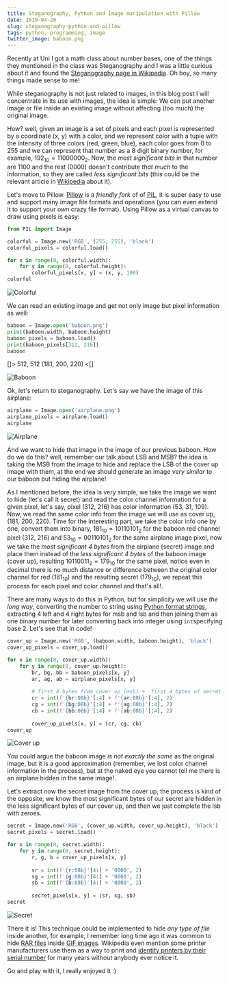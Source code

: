 ```yaml
---
title: Steganography, Python and Image manipulation with Pillow
date: 2019-04-20
slug: steganography-python-and-pillow
tags: python, programming, image
twitter_image: baboon.png
---
```


Recently at Uni I got a math class about number bases, one of the things they mentioned in the class was Steganography and I was a little curious about it and found the [Steganography page in Wikipedia](https://en.wikipedia.org/wiki/Steganography). Oh boy, so many things made sense to me!

While steganography is not just related to images, in this blog post I will concentrate in its use with images, the idea is simple: We can put another image or file inside an existing image without affecting (too much) the original image. 

How? well, given an image is a set of pixels and each pixel is represented by a coordinate (x, y) with a color, and we represent color with a tuple with the intensity of three colors (red, green, blue), each color goes from 0 to 255 and we can represent that number as a 8 digit binary number, for example, $192_{10} = 1100 0000_{2}$. Now, the _most significant bits_ in that number are $1100$ and the rest ($0000$) doesn't contribute _that much_ to the information, so they are called _less significant bits_ (this could be the relevant article in [Wikipedia](https://en.wikipedia.org/wiki/Bit_numbering) about it).

Let's move to Pillow. [Pillow](https://pillow.readthedocs.io/en/stable/) is a _friendly fork_ of of [PIL](https://en.wikipedia.org/wiki/Python_Imaging_Library), it is super easy to use and support many image file formats and operations (you can even extend it to support your _own_ crazy file format). Using Pillow as a virtual canvas to draw using pixels is easy:

```python
from PIL import Image

colorful = Image.new('RGB', (255, 255), 'black')
colorful_pixels = colorful.load()

for x in range(0, colorful.width):
    for y in range(0, colorful.height):
        colorful_pixels[x, y] = (x, y, 100)
colorful
```

![Colorful]({attach}/images/colorful.png)

We can read an existing image and get not only image but pixel information as well:

```python
baboon = Image.open('baboon.png')
print(baboon.width, baboon.height)
baboon_pixels = baboon.load()
print(baboon_pixels[312, 216])
baboon
```
[]>
512, 512
(181, 200, 220)
<[]

![Baboon]({attach}/images/baboon.png)

Ok, let's return to steganography. Let's say we have the image of this airplane:

```python
airplane = Image.open('airplane.png')
airplane_pixels = airplane.load()
airplane
```

![Airplane]({attach}/images/airplane.png)

And we want to hide that image in the image of our previous baboon. How do we do this? well, remember our talk about LSB and MSB? the idea is taking the MSB from the image to hide and replace the LSB of the cover up image with them, at the end we should generate an image _very similar_ to our baboon but hiding the airplane!

As I mentioned before, the idea is very simple, we take the image we want to hide (let's call it secret) and read the color channel information for a given pixel, let's say, pixel (312, 216) has color information (53, 31, 109). Now, we read the same color info from the image we will use as cover up, (181, 200, 220). Time for the interesting part, we take the color info one by one, convert them into binary, $181_{10} = 1011 0101_2$ for the baboon red channel pixel (312, 216) and $53_{10} = 0011 0101_2$ for the same airplane image pixel, now we take the _most significant 4 bytes_ from the airplane (secret) image and place them instead of the _less significant 4 bytes_ of the baboon image (cover up), resulting $1011 0011_2 = 179_{10}$ for the same pixel, notice even in decimal there is no much distance or difference between the original color channel for red ($181_{10}$) and the resulting secret ($179_{10}$), we repeat this process for each pixel and color channel and that's all!.

There are many ways to do this in Python, but for simplicity we will use _the long way_, converting the number to string using [Python format strings](https://pyformat.info/), extracting 4 left and 4 right bytes for msb and lsb and then joining them as one binary number for later converting back into integer using `int`specifying base 2. Let's see that in code!

```python
cover_up = Image.new('RGB', (baboon.width, baboon.height), 'black')
cover_up_pixels = cover_up.load()

for x in range(0, cover_up.width):
    for y in range(0, cover_up.height):
        br, bg, bb = baboon_pixels[x, y]
        ar, ag, ab = airplane_pixels[x, y]
        
        # first 4 bytes from cover up (msb) +  first 4 bytes of secret
        cr = int(f'{br:08b}'[:4] + f'{ar:08b}'[:4], 2)
        cg = int(f'{bg:08b}'[:4] + f'{ag:08b}'[:4], 2)
        cb = int(f'{bb:08b}'[:4] + f'{ab:08b}'[:4], 2)
        
        cover_up_pixels[x, y] = (cr, cg, cb)
cover_up
```

![Cover up]({attach}/images/cover_up_baboon.png)

You could argue the baboon image _is not exactly the same_ as the original image, but it is a good approximation (remember, we lost color channel information in the process), but at the naked eye you cannot tell me there is an airplane hidden in the same image!.

Let's extract now the secret image from the cover up, the process is kind of the opposite, we know the most significant bytes of our secret are hidden in the less significant bytes of our cover up, and then we just complete the lsb with zeroes.


```python
secret = Image.new('RGB', (cover_up.width, cover_up.height), 'black')
secret_pixels = secret.load()

for x in range(0, secret.width):
    for y in range(0, secret.height):
        r, g, b = cover_up_pixels[x, y]
        
        sr = int(f'{r:08b}'[4:] + '0000', 2)
        sg = int(f'{g:08b}'[4:] + '0000', 2)
        sb = int(f'{b:08b}'[4:] + '0000', 2)
        
        secret_pixels[x, y] = (sr, sg, sb)
secret
```
![Secret]({attach}/images/secret_steganography.png)

There it is! This technique could be implemented to hide _any type of file_ inside another, for example, I remember long time ago it was common to hide [RAR files](https://en.wikipedia.org/wiki/RAR_(file_format)) inside [GIF images](https://en.wikipedia.org/wiki/GIF). Wikipedia even mention some printer manufacturers use them as a way to print and [identify printers by their serial number](https://en.wikipedia.org/wiki/Machine_Identification_Code) for many years without anybody ever notice it.

Go and play with it, I really enjoyed it :)
